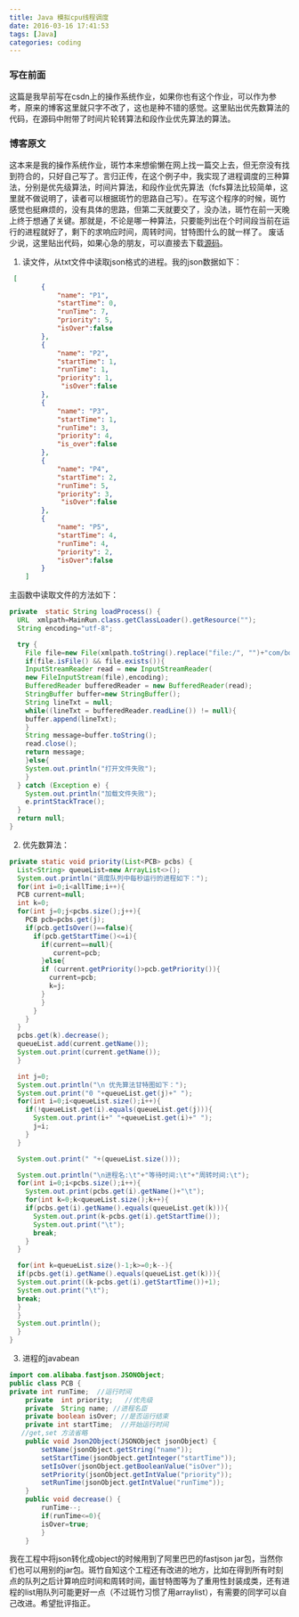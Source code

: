 ```yaml
---
title: Java 模拟cpu线程调度
date: 2016-03-16 17:41:53
tags: [Java]
categories: coding
---
```


### 写在前面
这篇是我早前写在csdn上的操作系统作业，如果你也有这个作业，可以作为参考，原来的博客这里就只字不改了，这也是种不错的感觉。这里贴出优先数算法的代码，在源码中附带了时间片轮转算法和段作业优先算法的算法。

### 博客原文
这本来是我的操作系统作业，斑竹本来想偷懒在网上找一篇交上去，但无奈没有找到符合的，只好自己写了。言归正传，在这个例子中，我实现了进程调度的三种算法，分别是优先级算法，时间片算法，和段作业优先算法（fcfs算法比较简单，这里就不做说明了，读者可以根据斑竹的思路自己写）。在写这个程序的时候，斑竹感觉也挺麻烦的，没有具体的思路，但第二天就要交了，没办法，斑竹在前一天晚上终于想通了关键。那就是，不论是哪一种算法，只要能列出在个时间段当前在运行的进程就好了，剩下的求响应时间，周转时间，甘特图什么的就一样了。
废话少说，这里贴出代码，如果心急的朋友，可以直接去下载[源码](http://download.csdn.net/detail/xiaowei1118/8261711)。

1. 读文件，从txt文件中读取json格式的进程。我的json数据如下：

```json
 [
        {
            "name": "P1",
            "startTime": 0,
            "runTime": 7,
            "priority": 5,
            "isOver":false
        },
        {
            "name": "P2",
            "startTime": 1,
            "runTime": 1,
            "priority": 1,
             "isOver":false
        },
        {
            "name": "P3",
            "startTime": 1,
            "runTime": 3,
            "priority": 4,
            "is_over":false
        },
        {
            "name": "P4",
            "startTime": 2,
            "runTime": 5,
            "priority": 3,
             "isOver":false
        },
        {
            "name": "P5",
            "startTime": 4,
            "runTime": 4,
            "priority": 2,
            "isOver":false
        }
    ]
```
主函数中读取文件的方法如下：
```java
private  static String loadProcess() {
  URL  xmlpath=MainRun.class.getClassLoader().getResource("");
  String encoding="utf-8";

  try {
    File file=new File(xmlpath.toString().replace("file:/", "")+"com/box/process/JOB1.txt");
    if(file.isFile() && file.exists()){
    InputStreamReader read = new InputStreamReader(
    new FileInputStream(file),encoding);
    BufferedReader bufferedReader = new BufferedReader(read);
    StringBuffer buffer=new StringBuffer();
    String lineTxt = null;
    while((lineTxt = bufferedReader.readLine()) != null){
    buffer.append(lineTxt);
    }
    String message=buffer.toString();
    read.close();
    return message;
    }else{
    System.out.println("打开文件失败");
    }
  } catch (Exception e) {
    System.out.println("加载文件失败");
    e.printStackTrace();
  }
  return null;
}
```
2. 优先数算法：
```java
private static void priority(List<PCB> pcbs) {
  List<String> queueList=new ArrayList<>();
  System.out.println("调度队列中每秒运行的进程如下：");
  for(int i=0;i<allTime;i++){
  PCB current=null;
  int k=0;
  for(int j=0;j<pcbs.size();j++){
    PCB pcb=pcbs.get(j);
    if(pcb.getIsOver()==false){
      if(pcb.getStartTime()<=i){
        if(current==null){
           current=pcb;
        }else{
        if (current.getPriority()>pcb.getPriority()){
          current=pcb;
          k=j;
        }
        }
      }
    }
  }
  pcbs.get(k).decrease();
  queueList.add(current.getName());
  System.out.print(current.getName());
  }

  int j=0;
  System.out.println("\n 优先算法甘特图如下：");
  System.out.print("0 "+queueList.get(j)+" ");
  for(int i=0;i<queueList.size();i++){
    if(!queueList.get(i).equals(queueList.get(j))){
      System.out.print(i+" "+queueList.get(i)+" ");
      j=i;
    }
  }

  System.out.print(" "+(queueList.size()));

  System.out.println("\n进程名:\t"+"等待时间:\t"+"周转时间:\t");
  for(int i=0;i<pcbs.size();i++){
    System.out.print(pcbs.get(i).getName()+"\t");
    for(int k=0;k<queueList.size();k++){
    if(pcbs.get(i).getName().equals(queueList.get(k))){
      System.out.print(k-pcbs.get(i).getStartTime());
      System.out.print("\t");
      break;
    }
  }

  for(int k=queueList.size()-1;k>=0;k--){
  if(pcbs.get(i).getName().equals(queueList.get(k))){
  System.out.print((k-pcbs.get(i).getStartTime())+1);
  System.out.print("\t");
  break;
  }
  }
  System.out.println();
  }
}
```

3. 进程的javabean
```java
import com.alibaba.fastjson.JSONObject;
public class PCB {
private int runTime;  //运行时间
    private  int priority;   //优先级
    private  String name; //进程名臣
    private boolean isOver; //是否运行结束
    private int startTime;  //开始运行时间
   //get,set 方法省略
    public void Json2Object(JSONObject jsonObject) {
        setName(jsonObject.getString("name"));
        setStartTime(jsonObject.getInteger("startTime"));
        setIsOver(jsonObject.getBooleanValue("isOver"));
        setPriority(jsonObject.getIntValue("priority"));
        setRunTime(jsonObject.getIntValue("runTime"));
    }
    public void decrease() {
        runTime--;
        if(runTime<=0){
        isOver=true;
        }
    }
```
我在工程中将json转化成object的时候用到了阿里巴巴的fastjson jar包，当然你们也可以用别的jar包。斑竹自知这个工程还有改进的地方，比如在得到所有时刻点的队列之后计算响应时间和周转时间，画甘特图等为了重用性封装成类，还有进程的list用队列可能更好一点（不过斑竹习惯了用arraylist），有需要的同学可以自己改进。希望批评指正。
